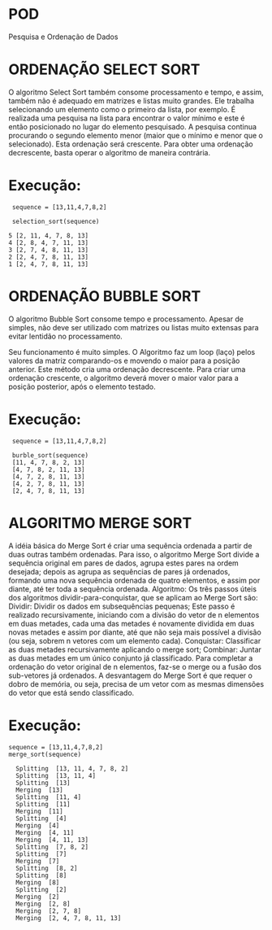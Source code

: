 # POD
  Pesquisa e Ordenação de Dados
 
# ORDENAÇÃO SELECT SORT

O algoritmo Select Sort também consome processamento e tempo, e assim, também não é adequado em matrizes e listas muito grandes. Ele trabalha selecionando um elemento como o primeiro da lista, por exemplo. É realizada uma pesquisa na lista para encontrar o valor mínimo e este é então posicionado no lugar do elemento pesquisado. A pesquisa continua procurando o segundo elemento menor (maior que o mínimo e menor que o selecionado). Esta ordenação será crescente. Para obter uma ordenação decrescente, basta operar o algoritmo de maneira contrária. 

# Execução:
     sequence = [13,11,4,7,8,2]
       
     selection_sort(sequence)

    5 [2, 11, 4, 7, 8, 13]
    4 [2, 8, 4, 7, 11, 13]
    3 [2, 7, 4, 8, 11, 13]
    2 [2, 4, 7, 8, 11, 13]
    1 [2, 4, 7, 8, 11, 13]



# ORDENAÇÃO BUBBLE SORT

O algoritmo Bubble Sort consome tempo e processamento. Apesar de simples, não deve ser utilizado com matrizes ou listas muito extensas para evitar lentidão no processamento.

Seu funcionamento é muito simples. O Algoritmo faz um loop (laço) pelos valores da matriz comparando-os e movendo o maior para a posição anterior. Este método cria uma ordenação decrescente. Para criar uma ordenação crescente, o algoritmo deverá mover o maior valor para a posição posterior, após o elemento testado.

# Execução:
     sequence = [13,11,4,7,8,2]
       
     burble_sort(sequence)
     [11, 4, 7, 8, 2, 13]
     [4, 7, 8, 2, 11, 13]
     [4, 7, 2, 8, 11, 13]
     [4, 2, 7, 8, 11, 13]
     [2, 4, 7, 8, 11, 13]



# ALGORITMO MERGE SORT

A idéia básica do Merge Sort é criar uma sequência ordenada a partir de duas outras também ordenadas. Para isso, o algoritmo Merge Sort divide a sequência original em pares de dados, agrupa estes pares na ordem desejada; depois as agrupa as sequências de pares já ordenados, formando uma nova sequência ordenada de quatro elementos, e assim por diante, até ter toda a sequência ordenada.
Algoritmo:
Os três passos úteis dos algoritmos dividir-para-conquistar, que se aplicam ao Merge Sort são:
  Dividir: Dividir os dados em subsequências pequenas;
  Este passo é realizado recursivamente, iniciando com a divisão do vetor de n elementos em duas metades, cada uma das metades é       novamente dividida em duas novas metades e assim por diante, até que não seja mais possível a divisão (ou seja, sobrem n vetores com um elemento cada).
Conquistar: Classificar as duas metades recursivamente aplicando o merge sort;
Combinar: Juntar as duas metades em um único conjunto já classificado.
Para completar a ordenação do vetor original de n elementos, faz-se o merge ou a fusão dos sub-vetores já ordenados.
A desvantagem do Merge Sort é que requer o dobro de memória, ou seja, precisa de um vetor com as mesmas dimensões do vetor que está sendo classificado.
# Execução:
    sequence = [13,11,4,7,8,2]
    merge_sort(sequence)

      Splitting  [13, 11, 4, 7, 8, 2]
      Splitting  [13, 11, 4]
      Splitting  [13]
      Merging  [13]
      Splitting  [11, 4]
      Splitting  [11]
      Merging  [11]
      Splitting  [4]
      Merging  [4]
      Merging  [4, 11]
      Merging  [4, 11, 13]
      Splitting  [7, 8, 2]
      Splitting  [7]
      Merging  [7]
      Splitting  [8, 2]
      Splitting  [8]
      Merging  [8]
      Splitting  [2]
      Merging  [2]
      Merging  [2, 8]
      Merging  [2, 7, 8]
      Merging  [2, 4, 7, 8, 11, 13]

